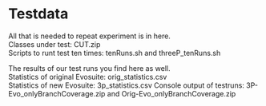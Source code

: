 # Testdata
All that is needed to repeat experiment is in here.<br>
Classes under test: CUT.zip <br>
Scripts to runt test ten times: tenRuns.sh and threeP_tenRuns.sh <br>

The results of our test runs you find here as well.<br>
Statistics of original Evosuite: orig_statistics.csv <br>
Statistics of new Evosuite: 3p_statistics.csv
Console output of testruns: 3P-Evo_onlyBranchCoverage.zip and Orig-Evo_onlyBranchCoverage.zip<br>
